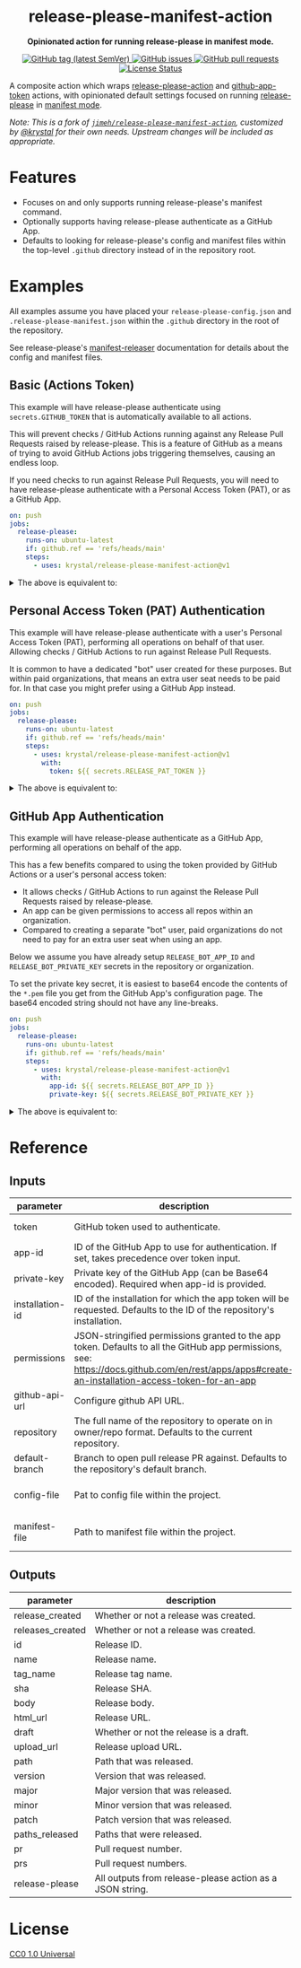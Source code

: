 <h1 align="center">
  release-please-manifest-action
</h1>

<p align="center">
  <strong>
    Opinionated action for running release-please in manifest mode.
  </strong>
</p>

<p align="center">
  <a href="https://github.com/krystal/release-please-manifest-action/releases">
    <img src="https://img.shields.io/github/v/tag/krystal/release-please-manifest-action?label=release" alt="GitHub tag (latest SemVer)">
  </a>
  <a href="https://github.com/krystal/release-please-manifest-action/issues">
    <img src="https://img.shields.io/github/issues-raw/krystal/release-please-manifest-action.svg?style=flat&logo=github&logoColor=white" alt="GitHub issues">
  </a>
  <a href="https://github.com/krystal/release-please-manifest-action/pulls">
    <img src="https://img.shields.io/github/issues-pr-raw/krystal/release-please-manifest-action.svg?style=flat&logo=github&logoColor=white" alt="GitHub pull requests">
  </a>
  <a href="https://github.com/krystal/release-please-manifest-action/blob/master/LICENSE">
    <img src="https://img.shields.io/github/license/krystal/release-please-manifest-action.svg?style=flat" alt="License Status">
  </a>
</p>

A composite action which wraps [release-please-action][] and
[github-app-token][] actions, with opinionated default settings focused on
running [release-please][] in [manifest mode][].

_Note: This is a fork of
[`jimeh/release-please-manifest-action`](https://github.com/jimeh/release-please-manifest-action),
customized by [@krystal](https://github.com/krystal) for their own needs.
Upstream changes will be included as appropriate._

[release-please-action]:
  https://github.com/google-github-actions/release-please-action
[github-app-token]: https://github.com/tibdex/github-app-token
[release-please]: https://github.com/googleapis/release-please
[manifest mode]:
  https://github.com/googleapis/release-please/blob/main/docs/manifest-releaser.md

# Features

- Focuses on and only supports running release-please's manifest command.
- Optionally supports having release-please authenticate as a GitHub App.
- Defaults to looking for release-please's config and manifest files within the
  top-level `.github` directory instead of in the repository root.

# Examples

All examples assume you have placed your `release-please-config.json` and
`.release-please-manifest.json` within the `.github` directory in the root of
the repository.

See release-please's [manifest-releaser][manifest mode] documentation for
details about the config and manifest files.

## Basic (Actions Token)

This example will have release-please authenticate using `secrets.GITHUB_TOKEN`
that is automatically available to all actions.

This will prevent checks / GitHub Actions running against any Release Pull
Requests raised by release-please. This is a feature of GitHub as a means of
trying to avoid GitHub Actions jobs triggering themselves, causing an endless
loop.

If you need checks to run against Release Pull Requests, you will need to have
release-please authenticate with a Personal Access Token (PAT), or as a GitHub
App.

<!-- x-release-please-start-major -->

```yaml
on: push
jobs:
  release-please:
    runs-on: ubuntu-latest
    if: github.ref == 'refs/heads/main'
    steps:
      - uses: krystal/release-please-manifest-action@v1
```

<!-- x-release-please-end -->

<details>
<summary>The above is equivalent to:</summary>

```yaml
on: push
jobs:
  release-please:
    runs-on: ubuntu-latest
    if: github.ref == 'refs/heads/main'
    steps:
      - uses: google-github-actions/release-please-action@v3
        id: release-please
        with:
          command: manifest
          config-file: .github/release-please-config.json
          manifest-file: .github/.release-please-manifest.json
```

_Note: Outputs are not included in this equivalence example._

</details>

## Personal Access Token (PAT) Authentication

This example will have release-please authenticate with a user's Personal Access
Token (PAT), performing all operations on behalf of that user. Allowing checks /
GitHub Actions to run against Release Pull Requests.

It is common to have a dedicated "bot" user created for these purposes. But
within paid organizations, that means an extra user seat needs to be paid for.
In that case you might prefer using a GitHub App instead.

<!-- x-release-please-start-major -->

```yaml
on: push
jobs:
  release-please:
    runs-on: ubuntu-latest
    if: github.ref == 'refs/heads/main'
    steps:
      - uses: krystal/release-please-manifest-action@v1
        with:
          token: ${{ secrets.RELEASE_PAT_TOKEN }}
```

<!-- x-release-please-end -->

<details>
<summary>The above is equivalent to:</summary>

```yaml
on: push
jobs:
  release-please:
    runs-on: ubuntu-latest
    if: github.ref == 'refs/heads/main'
    steps:
      - uses: google-github-actions/release-please-action@v3
        id: release-please
        with:
          token: ${{ secrets.RELEASE_PAT_TOKEN }}
          command: manifest
          config-file: .github/release-please-config.json
          manifest-file: .github/.release-please-manifest.json
```

_Note: Outputs are not included in this equivalence example._

</details>

## GitHub App Authentication

This example will have release-please authenticate as a GitHub App, performing
all operations on behalf of the app.

This has a few benefits compared to using the token provided by GitHub Actions
or a user's personal access token:

- It allows checks / GitHub Actions to run against the Release Pull Requests
  raised by release-please.
- An app can be given permissions to access all repos within an organization.
- Compared to creating a separate "bot" user, paid organizations do not need to
  pay for an extra user seat when using an app.

Below we assume you have already setup `RELEASE_BOT_APP_ID` and
`RELEASE_BOT_PRIVATE_KEY` secrets in the repository or organization.

To set the private key secret, it is easiest to base64 encode the contents of
the `*.pem` file you get from the GitHub App's configuration page. The base64
encoded string should not have any line-breaks.

<!-- x-release-please-start-major -->

```yaml
on: push
jobs:
  release-please:
    runs-on: ubuntu-latest
    if: github.ref == 'refs/heads/main'
    steps:
      - uses: krystal/release-please-manifest-action@v1
        with:
          app-id: ${{ secrets.RELEASE_BOT_APP_ID }}
          private-key: ${{ secrets.RELEASE_BOT_PRIVATE_KEY }}
```

<!-- x-release-please-end -->

<details>
<summary>The above is equivalent to:</summary>

```yaml
on: push
jobs:
  release-please:
    runs-on: ubuntu-latest
    if: github.ref == 'refs/heads/main'
    steps:
      - uses: tibdex/github-app-token@v1
        id: github-app-token
        with:
          app_id: ${{ secrets.RELEASE_BOT_APP_ID }}
          private_key: ${{ secrets.RELEASE_BOT_PRIVATE_KEY }}
      - uses: google-github-actions/release-please-action@v3
        id: release-please
        with:
          token: ${{ steps.github-app-token.outputs.token }}
          command: manifest
          config-file: .github/release-please-config.json
          manifest-file: .github/.release-please-manifest.json
```

_Note: Outputs are not included in this equivalence example._

</details>

# Reference

<!-- action-docs-inputs -->

## Inputs

| parameter       | description                                                                                                                                                                                      | required | default                               |
| --------------- | ------------------------------------------------------------------------------------------------------------------------------------------------------------------------------------------------ | -------- | ------------------------------------- |
| token           | GitHub token used to authenticate.                                                                                                                                                               | `false`  | ${{ github.token }}                   |
| app-id          | ID of the GitHub App to use for authentication. If set, takes precedence over token input.                                                                                                       | `false`  |                                       |
| private-key     | Private key of the GitHub App (can be Base64 encoded). Required when app-id is provided.                                                                                                         | `false`  |                                       |
| installation-id | ID of the installation for which the app token will be requested. Defaults to the ID of the repository's installation.                                                                           | `false`  |                                       |
| permissions     | JSON-stringified permissions granted to the app token. Defaults to all the GitHub app permissions, see: https://docs.github.com/en/rest/apps/apps#create-an-installation-access-token-for-an-app | `false`  |                                       |
| github-api-url  | Configure github API URL.                                                                                                                                                                        | `false`  | ${{ github.api_url }}                 |
| repository      | The full name of the repository to operate on in owner/repo format. Defaults to the current repository.                                                                                          | `false`  | ${{ github.repository }}              |
| default-branch  | Branch to open pull release PR against. Defaults to the repository's default branch.                                                                                                             | `false`  |                                       |
| config-file     | Pat to config file within the project.                                                                                                                                                           | `false`  | .github/release-please-config.json    |
| manifest-file   | Path to manifest file within the project.                                                                                                                                                        | `false`  | .github/.release-please-manifest.json |

<!-- action-docs-inputs -->

<!-- action-docs-outputs -->

## Outputs

| parameter        | description                                              |
| ---------------- | -------------------------------------------------------- |
| release_created  | Whether or not a release was created.                    |
| releases_created | Whether or not a release was created.                    |
| id               | Release ID.                                              |
| name             | Release name.                                            |
| tag_name         | Release tag name.                                        |
| sha              | Release SHA.                                             |
| body             | Release body.                                            |
| html_url         | Release URL.                                             |
| draft            | Whether or not the release is a draft.                   |
| upload_url       | Release upload URL.                                      |
| path             | Path that was released.                                  |
| version          | Version that was released.                               |
| major            | Major version that was released.                         |
| minor            | Minor version that was released.                         |
| patch            | Patch version that was released.                         |
| paths_released   | Paths that were released.                                |
| pr               | Pull request number.                                     |
| prs              | Pull request numbers.                                    |
| release-please   | All outputs from release-please action as a JSON string. |

<!-- action-docs-outputs -->

# License

[CC0 1.0 Universal](http://creativecommons.org/publicdomain/zero/1.0/)

